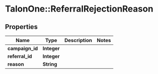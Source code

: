 # TalonOne::ReferralRejectionReason

## Properties
Name | Type | Description | Notes
------------ | ------------- | ------------- | -------------
**campaign_id** | **Integer** |  | 
**referral_id** | **Integer** |  | 
**reason** | **String** |  | 


